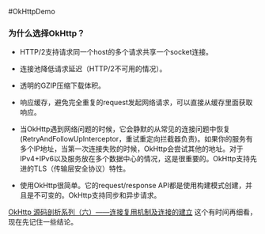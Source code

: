 #OkHttpDemo

### 为什么选择OkHttp？


* HTTP/2支持请求同一个host的多个请求共享一个socket连接。
* 连接池降低请求延迟（HTTP/2不可用的情况）。
* 透明的GZIP压缩下载体积。
* 响应缓存，避免完全重复的request发起网络请求，可以直接从缓存里面获取响应。
* 当OkHttp遇到网络问题的时候，它会静默的从常见的连接问题中恢复(RetryAndFollowUpInterceptor，重试重定向拦截器负责)。如果你的服务有多个IP地址，当第一次连接失败的时候，OkHttp会尝试其他的地址。对于IPv4+IPv6以及服务放在多个数据中心的情况，这是很重要的。OkHttp支持先进的TLS（传输层安全协议）特性。

* 使用OkHttp很简单。它的request/response API都是使用构建模式创建，并且是不可变的。OkHttp支持同步和异步请求。



[OkHttp 源码剖析系列（六）——连接复用机制及连接的建立](https://juejin.cn/post/6844904037167415310) 这个有时间再细看，现在先记住一些结论。

